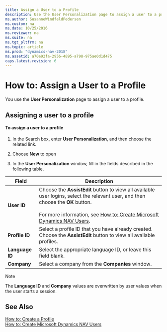 ```yaml
---
title: Assign a User to a Profile
description: Use the User Personalization page to assign a user to a profile, and then fill in the User ID, Profile ID, Language ID and Company fields.
ms.author: SusanneWindfeldPedersen
ms.custom: na
ms.date: 10/25/2016
ms.reviewer: na
ms.suite: na
ms.tgt_pltfrm: na
ms.topic: article
ms.prod: "dynamics-nav-2018"
ms.assetid: a70e92fa-2956-4895-a798-975ae0d1d475
caps.latest.revision: 6
---
```


# How to: Assign a User to a Profile
You use the **User Personalization** page to assign a user to a profile.  
  
## Assigning a user to a profile  
  
#### To assign a user to a profile  
  
1.  In the Search box, enter **User Personalization**, and then choose the related link.  
  
2.  Choose **New** to open  
  
3.  In the **User Personalization** window, fill in the fields described in the following table.  
  
|Field    |Description|  
|---------|---------------------------------------|  
|**User ID**|Choose the **AssistEdit** button to view all available user logins, select the relevant user, and then choose the **OK** button.<br /><br /> For more information, see [How to: Create Microsoft Dynamics NAV Users](How-to--Create-Microsoft-Dynamics-NAV-Users.md).|  
|**Profile ID**|Select a profile ID that you have already created. Choose the **AssistEdit** button to view all available profiles.|  
|**Language ID**|Select the appropriate language ID, or leave this field blank.|  
|**Company**|Select a company from the **Companies** window.|  
  
> [!NOTE]  
>  The **Language ID** and **Company** values are overwritten by user values when the user starts a session.  
  
## See Also  
 [How to: Create a Profile](how-to-create-a-profile.md)   
 [How to: Create Microsoft Dynamics NAV Users](How-to--Create-Microsoft-Dynamics-NAV-Users.md)